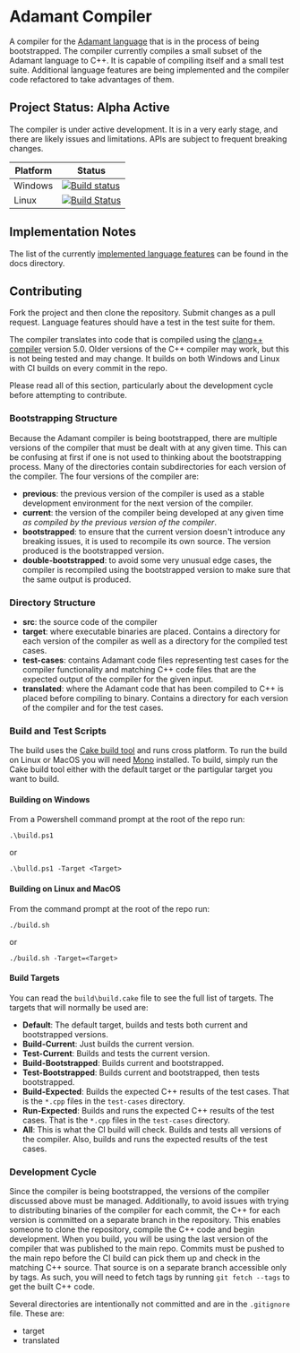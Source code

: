 # Adamant Compiler

A compiler for the [Adamant language](http://adamant-lang.org) that is in the process of being bootstrapped. The compiler currently compiles a small subset of the Adamant language to C++.  It is capable of compiling itself and a small test suite.  Additional language features are being implemented and the compiler code refactored to take advantages of them.

## Project Status: Alpha Active

The compiler is under active development. It is in a very early stage, and there are likely issues and limitations. APIs are subject to frequent breaking changes.

Platform | Status
---|---
Windows | [![Build status](https://ci.appveyor.com/api/projects/status/uy8j809tc3u3cil3/branch/master?svg=true)](https://ci.appveyor.com/project/WalkerCodeRanger/adamant-compiler/branch/master)
Linux | [![Build Status](https://travis-ci.org/adamant/Adamant.Compiler.svg?branch=master)](https://travis-ci.org/adamant/Adamant.Compiler)

## Implementation Notes

The list of the currently [implemented language features](docs/ImplementedLanguageFeatures.md) can be found in the docs directory.

## Contributing

Fork the project and then clone the repository.  Submit changes as a pull request.  Language features should have a test in the test suite for them.

The compiler translates into code that is compiled using the [clang++ compiler](https://clang.llvm.org) version 5.0.  Older versions of the C++ compiler may work, but this is not being tested and may change.  It builds on both Windows and Linux with CI builds on every commit in the repo.

Please read all of this section, particularly about the development cycle before attempting to contribute.

### Bootstrapping Structure

Because the Adamant compiler is being bootstrapped, there are multiple versions of the compiler that must be dealt with at any given time.  This can be confusing at first if one is not used to thinking about the bootstrapping process.  Many of the directories contain subdirectories for each version of the compiler.  The four versions of the compiler are:

  * **previous**:  the previous version of the compiler is used as a stable development environment for the next version of the compiler.
  * **current**: the version of the compiler being developed at any given time *as compiled by the previous version of the compiler*.
  * **bootstrapped**: to ensure that the current version doesn't introduce any breaking issues, it is used to recompile its own source.  The version produced is the bootstrapped version.
  * **double-bootstrapped**: to avoid some very unusual edge cases, the compiler is recompiled using the bootstrapped version to make sure that the same output is produced.

### Directory Structure

  * **src**: the source code of the compiler
  * **target**: where executable binaries are placed.  Contains a directory for each version of the compiler as well as a directory for the compiled test cases.
  * **test-cases**: contains Adamant code files representing test cases for the compiler functionality and matching C++ code files that are the expected output of the compiler for the given input.
  * **translated**: where the Adamant code that has been compiled to C++ is placed before compiling to binary.  Contains a directory for each version of the compiler and for the test cases.

### Build and Test Scripts

The build uses the [Cake build tool](https://cakebuild.net/) and runs cross platform.  To run the build on Linux or MacOS you will need [Mono](http://www.mono-project.com/) installed.  To build, simply run the Cake build tool either with the default target or the partigular target you want to build.

#### Building on Windows

From a Powershell command prompt at the root of the repo run:

	.\build.ps1

or

	.\bulld.ps1 -Target <Target>

#### Building on Linux and MacOS

From the command prompt at the root of the repo run:

	./build.sh

or

	./build.sh -Target=<Target>

#### Build Targets

You can read the `build\build.cake` file to see the full list of targets.  The targets that will normally be used are:

  * **Default**: The default target, builds and tests both current and bootstrapped versions.
  * **Build-Current**: Just builds the current version.
  * **Test-Current**: Builds and tests the current version.
  * **Build-Bootstrapped**: Builds current and bootstrapped.
  * **Test-Bootstrapped**: Builds current and bootstrapped, then tests bootstrapped.
  * **Build-Expected**: Builds the expected C++ results of the test cases.  That is the `*.cpp` files in the `test-cases` directory.
  * **Run-Expected**: Builds and runs the expected C++ results of the test cases.  That is the `*.cpp` files in the `test-cases` directory.
  * **All**: This is what the CI build will check. Builds and tests all versions of the compiler. Also, builds and runs the expected results of the test cases.

###  Development Cycle

Since the compiler is being bootstrapped, the versions of the compiler discussed above must be managed.  Additionally, to avoid issues with trying to distributing binaries of the compiler for each commit, the C++ for each version is committed on a separate branch in the repository.  This enables someone to clone the repository, compile the C++ code and begin development.  When you build, you will be using the last version of the compiler that was published to the main repo.  Commits must be pushed to the main repo before the CI build can pick them up and check in the matching C++ source. That source is on a separate branch accessible only by tags.  As such, you will need to fetch tags by running `git fetch --tags` to get the built C++ code.

Several directories are intentionally not committed and are in the `.gitignore` file.  These are:

  * target
  * translated
